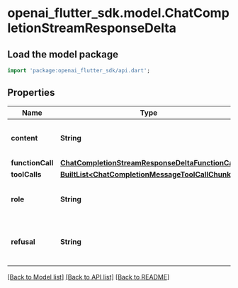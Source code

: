 # openai_flutter_sdk.model.ChatCompletionStreamResponseDelta

## Load the model package
```dart
import 'package:openai_flutter_sdk/api.dart';
```

## Properties
Name | Type | Description | Notes
------------ | ------------- | ------------- | -------------
**content** | **String** | The contents of the chunk message. | [optional] 
**functionCall** | [**ChatCompletionStreamResponseDeltaFunctionCall**](ChatCompletionStreamResponseDeltaFunctionCall.md) |  | [optional] 
**toolCalls** | [**BuiltList&lt;ChatCompletionMessageToolCallChunk&gt;**](ChatCompletionMessageToolCallChunk.md) |  | [optional] 
**role** | **String** | The role of the author of this message. | [optional] 
**refusal** | **String** | The refusal message generated by the model. | [optional] 

[[Back to Model list]](../README.md#documentation-for-models) [[Back to API list]](../README.md#documentation-for-api-endpoints) [[Back to README]](../README.md)


